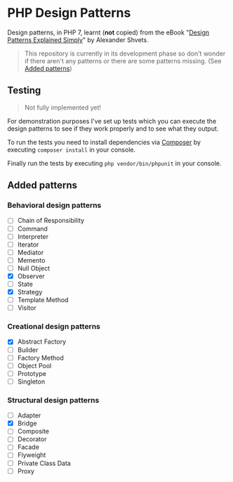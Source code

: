 # PHP Design Patterns

Design patterns, in PHP 7, learnt (**not** copied) from the eBook "[Design Patterns Explained Simply](https://sourcemaking.com/design-patterns-ebook)" by Alexander Shvets.

> This repository is currently in its development phase so don't wonder if there aren't any patterns or there are some patterns missing.
> (See [Added patterns](#added-patterns))

## Testing

> Not fully implemented yet!

For demonstration purposes I've set up tests which you can execute the design patterns
to see if they work properly and to see what they output.

To run the tests you need to install dependencies via [Composer](https://getcomposer.org)
by executing `composer install` in your console.

Finally run the tests by executing `php vendor/bin/phpunit` in your console.

## Added patterns

### Behavioral design patterns

* [ ] Chain of Responsibility
* [ ] Command
* [ ] Interpreter
* [ ] Iterator
* [ ] Mediator
* [ ] Memento
* [ ] Null Object
* [x] Observer
* [ ] State
* [x] Strategy
* [ ] Template Method
* [ ] Visitor

### Creational design patterns

* [x] Abstract Factory
* [ ] Builder
* [ ] Factory Method
* [ ] Object Pool
* [ ] Prototype
* [ ] Singleton

### Structural design patterns

* [ ] Adapter
* [x] Bridge
* [ ] Composite
* [ ] Decorator
* [ ] Facade
* [ ] Flyweight
* [ ] Private Class Data
* [ ] Proxy
